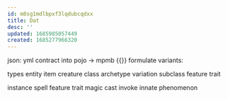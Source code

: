 ```yaml
---
id: m8sg1mdlbpxf3lqdubcqdxx
title: Dat
desc: ''
updated: 1685985057449
created: 1685277966320
---
```


json: yml
contract into pojo -> mpmb {{}}
formulate variants:

types
  entity
    item
    creature
  class
    archetype
      variation
    subclass
    feature
    trait

  instance
    spell
  feature
  trait
  magic
    cast
    invoke
    innate
    phenomenon